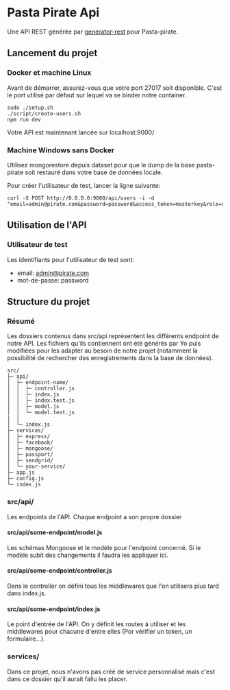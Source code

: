 # Pasta Pirate Api

Une API REST générée par [generator-rest](https://github.com/diegohaz/generator-rest) pour Pasta-pirate.

## Lancement du projet

### Docker et machine Linux

Avant de démarrer, assurez-vous que votre port 27017 soit disponible. C'est le port utilisé par défaut sur lequel va se binder notre container.

```shell
sudo ./setup.sh
./script/create-users.sh
npm run dev
```

Votre API est maintenant lancée sur localhost:9000/

### Machine Windows sans Docker

Utilisez mongorestore depuis dataset pour que le dump de la base pasta-pirate soit restauré dans votre base de données locale.

Pour créer l'utilisateur de test, lancer la ligne suivante:
```shell
curl -X POST http://0.0.0.0:9000/api/users -i -d "email=admin@pirate.com&password=password&access_token=masterkey&role=admin"
```

## Utilisation de l'API

### Utilisateur de test
Les identifiants pour l'utilisateur de test sont:
  - email: admin@pirate.com
  - mot-de-passe: password

## Structure du projet

### Résumé

Les dossiers contenus dans src/api représentent les différents endpoint de notre API.
Les fichiers qu'ils contiennent ont été générés par Yo puis modifiées pour les adapter au besoin de notre projet (notamment la possibilité de rechercher des enregistrements dans la base de données).

```
src/
├─ api/
│  ├─ endpoint-name/
│  │  ├─ controller.js
│  │  ├─ index.js
│  │  ├─ index.test.js
│  │  ├─ model.js
│  │  └─ model.test.js
|  |
│  └─ index.js
├─ services/
│  ├─ express/
│  ├─ facebook/
│  ├─ mongoose/
│  ├─ passport/
│  ├─ sendgrid/
│  └─ your-service/
├─ app.js
├─ config.js
└─ index.js
```

### src/api/

Les endpoints de l'API. Chaque endpoint a son propre dossier

#### src/api/some-endpoint/model.js

Les schémas Mongoose et le modèle pour l'endpoint concerné. Si le modèle subit des changements il faudra les appliquer ici.

#### src/api/some-endpoint/controller.js

Dans le controller on défini tous les middlewares que l'on utilisera plus tard dans index.js.

#### src/api/some-endpoint/index.js

Le point d'entrée de l'API. On y définit les routes à utiliser et les middlewares pour chacune d'entre elles (Por vérifier un token, un formulaire...).

### services/

Dans ce projet, nous n'avons pas créé de service personnalisé mais c'est dans ce dossier qu'il aurait fallu les placer.
